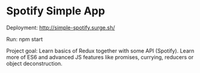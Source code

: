 # Spotify Simple App

Deployment:
http://simple-spotify.surge.sh/

Run:
npm start

Project goal:
Learn basics of Redux together with some API (Spotify).
Learn more of ES6 and advanced JS features like promises, currying, reducers or object deconstruction.

